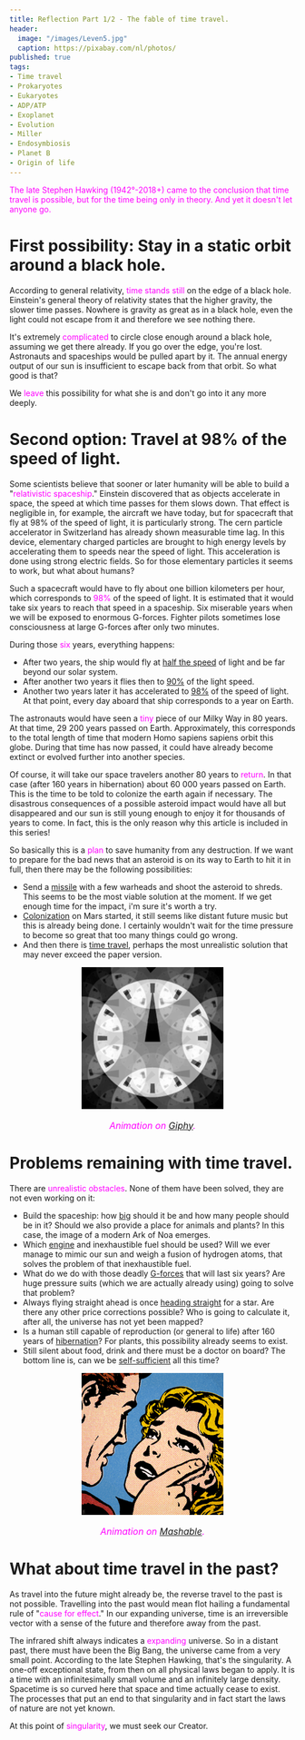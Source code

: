 ```yaml
---
title: Reflection Part 1/2 - The fable of time travel.
header:
  image: "/images/Leven5.jpg"
  caption: https://pixabay.com/nl/photos/
published: true
tags:
- Time travel
- Prokaryotes
- Eukaryotes
- ADP/ATP
- Exoplanet
- Evolution
- Miller
- Endosymbiosis
- Planet B
- Origin of life
---
```


<span style="color: magenta;">The late Stephen Hawking (1942°-2018+) came to the conclusion that time travel is possible, but for the time being only in theory. And yet it doesn't let anyone go.</span>

# First possibility: Stay in a static orbit around a black hole.

According to general relativity, <span style="color: magenta;">time stands still</span> on the edge of a black hole. Einstein's general theory of relativity states that the higher gravity, the slower time passes. Nowhere is gravity as great as in a black hole, even the light could not escape from it and therefore we see nothing there. 

It's extremely <span style="color: magenta;">complicated</span> to circle close enough around a black hole, assuming we get there already. If you go over the edge, you're lost. Astronauts and spaceships would be pulled apart by it. The annual energy output of our sun is insufficient to escape back from that orbit. So what good is that?

We <span style="color: magenta;">leave</span> this possibility for what she is and don't go into it any more deeply.

# Second option: Travel at 98% of the speed of light.

Some scientists believe that sooner or later humanity will be able to build a "<span style="color: magenta;">relativistic spaceship</span>." Einstein discovered that as objects accelerate in space, the speed at which time passes for them slows down. That effect is negligible in, for example, the aircraft we have today, but for spacecraft that fly at 98% of the speed of light, it is particularly strong. The cern particle accelerator in Switzerland has already shown measurable time lag. In this device, elementary charged particles are brought to high energy levels by accelerating them to speeds near the speed of light. This acceleration is done using strong electric fields. So for those elementary particles it seems to work, but what about humans?

Such a spacecraft would have to fly about one billion kilometers per hour, which corresponds to <span style="color: magenta;">98%</span> of the speed of light. It is estimated that it would take six years to reach that speed in a spaceship. Six miserable years when we will be exposed to enormous G-forces. Fighter pilots sometimes lose consciousness at large G-forces after only two minutes.

During those <span style="color: magenta;">six</span> years, everything happens:
* After two years, the ship would fly at <u>half the speed</u> of light and be far beyond our solar system. 
* After another two years it flies then to <u>90%</u> of the light speed.   
* Another two years later it has accelerated to <u>98%</u> of the speed of light. At that point, every day aboard that ship corresponds to a year on Earth. 

The astronauts would have seen a <span style="color: magenta;">tiny</span> piece of our Milky Way in 80 years. At that time, 29 200 years passed on Earth. Approximately, this corresponds to the total length of time that modern Homo sapiens sapiens orbit this globe. During that time has now passed, it could have already become extinct or evolved further into another species.

Of course, it will take our space travelers another 80 years to <span style="color: magenta;">return</span>. In that case (after 160 years in hibernation) about 60 000 years passed on Earth. This is the time to be told to colonize the earth again if necessary. The disastrous consequences of a possible asteroid impact would have all but disappeared and our sun is still young enough to enjoy it for thousands of years to come. In fact, this is the only reason why this article is included in this series!

So basically this is a <span style="color: magenta;">plan</span> to save humanity from any destruction. If we want to prepare for the bad news that an asteroid is on its way to Earth to hit it in full, then there may be the following possibilities:
- Send a <u>missile</u> with a few warheads and shoot the asteroid to shreds. This seems to be the most viable solution at the moment. If we get enough time for the impact, i'm sure it's worth a try.
- <u>Colonization</u> on Mars started, it still seems like distant future music but this is already being done. I certainly wouldn't wait for the time pressure to become so great that too many things could go wrong.
- And then there is <u>time travel</u>, perhaps the most unrealistic solution that may never exceed the paper version.

<div align="center"><img src="/images/Tijdreizen.gif" alt="" width="250" height="250"></div>

<p style="text-align: center; font-size: 12pt;"><span style="color: magenta;"><i>Animation on <a href="https://giphy.com/gifs/time-clock-infinity-3oxRmvU3GAJay6F60g">Giphy</a>.</i></span></p>

# Problems remaining with time travel.

There are <span style="color: magenta;">unrealistic obstacles</span>. None of them have been solved, they are not even working on it:
* Build the spaceship: how <u>big</u> should it be and how many people should be in it? Should we also provide a place for animals and plants? In this case, the image of a modern Ark of Noa emerges. 
* Which <u>engine</u> and inexhaustible fuel should be used? Will we ever manage to mimic our sun and weigh a fusion of hydrogen atoms, that solves the problem of that inexhaustible fuel.
* What do we do with those deadly <u>G-forces</u> that will last six years? Are huge pressure suits (which we are actually already using) going to solve that problem?
* Always flying straight ahead is once <u>heading straight</u> for a star. Are there any other price corrections possible? Who is going to calculate it, after all, the universe has not yet been mapped?
* Is a human still capable of reproduction (or general to life) after 160 years of <u>hibernation</u>? For plants, this possibility already seems to exist.
* Still silent about food, drink and there must be a doctor on board? The bottom line is, can we be <u>self-sufficient</u> all this time?

<div align="center"><img src="/images/Tijdreizen bis.gif" alt="" width="250" height="250"></div>

<p style="text-align: center; font-size: 12pt;"><span style="color: magenta;"><i>Animation on  <a href="https://mondrian.mashable.com/uploads%252Fcard%252Fimage%252F763905%252Ff3e07421-4fe4-4225-b005-9d2318949dab.gif%252Ffull-fit-in__950x534.gif?signature=FkznMMuCZGRgN18R2r932C75Fz4=&source=https%3A%2F%2Fblueprint-api-production.s3.amazonaws.com">Mashable</a>.</i></span></p>

# What about time travel in the past?

As travel into the future might already be, the reverse travel to the past is not possible. Travelling into the past would mean flot hailing a fundamental rule of "<span style="color: magenta;">cause for effect</span>." In our expanding universe, time is an irreversible vector with a sense of the future and therefore away from the past.
                                                                                                          
The infrared shift always indicates a <span style="color: magenta;">expanding</span> universe. So in a distant past, there must have been the Big Bang, the universe came from a very small point. According to the late Stephen Hawking, that's the singularity. A one-off exceptional state, from then on all physical laws began to apply. It is a time with an infinitesimally small volume and an infinitely large density. Spacetime is so curved here that space and time actually cease to exist. The processes that put an end to that singularity and in fact start the laws of nature are not yet known.

At this point of <span style="color: magenta;">singularity</span>, we must seek our Creator.
